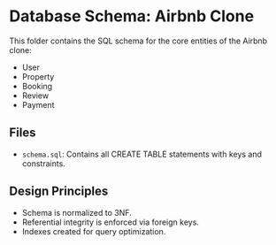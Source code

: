 # Database Schema: Airbnb Clone

This folder contains the SQL schema for the core entities of the Airbnb clone:
- User
- Property
- Booking
- Review
- Payment

## Files
- `schema.sql`: Contains all CREATE TABLE statements with keys and constraints.

## Design Principles
- Schema is normalized to 3NF.
- Referential integrity is enforced via foreign keys.
- Indexes created for query optimization.
